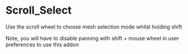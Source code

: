 # Scroll_Select
Use the scroll wheel to choose mesh selection mode whilst holding shift

Note, you will have to disable panning with shift + mouse wheel in user preferences to use this addon
